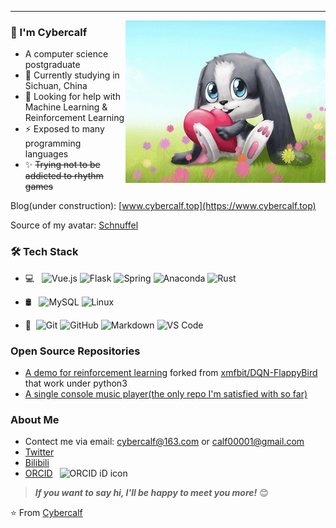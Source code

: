 ---
<img align="right" alt="schnuffel" height="260" width="320" src="https://github.com/Cybercalf/Cybercalf/blob/master/schnuffel.jpg">

### 👋 I'm Cybercalf

- A computer science postgraduate
- 🌱 Currently studying in Sichuan, China  
- 🤔 Looking for help with Machine Learning & Reinforcement Learning
- ⚡ Exposed to many programming languages
- ✨ ~~Trying not to be addicted to rhythm games~~  

Blog(under construction): [www.cybercalf.top](https://www.cybercalf.top)

Source of my avatar: [Schnuffel](https://en.wikipedia.org/wiki/Schnuffel)

### 🛠 Tech Stack

<!--![C/C++](https://img.shields.io/badge/-C++-black?logo=cplusplus&logoColor=red)-->

- 💻 &#160; ![Vue.js](https://img.shields.io/badge/-Vue-333333?logo=vue.js)
![Flask](https://img.shields.io/badge/-Flask-333333?logo=flask)
![Spring](https://img.shields.io/badge/-Spring-333333?logo=spring)
![Anaconda](https://img.shields.io/badge/-Anaconda-333333?logo=anaconda)
![Rust](https://img.shields.io/badge/-Rust-333333?logo=rust)

- 🛢 &#160; ![MySQL](https://img.shields.io/badge/-MySQL-333333?style=flat&logo=mysql)
![Linux](https://img.shields.io/badge/-Linux-333333?style=flat&logo=Linux)

- 🔧 &#160;![Git](https://img.shields.io/badge/-Git-333333?style=flat&logo=git)
![GitHub](https://img.shields.io/badge/-GitHub-333333?style=flat&logo=github)
![Markdown](https://img.shields.io/badge/-Markdown-333333?style=flat&logo=markdown)
![VS Code](https://img.shields.io/badge/-VS%20Code-blue?logo=visualstudiocode&logoColor=white)

### Open Source Repositories
- [A demo for reinforcement learning](https://github.com/Cybercalf/DQN-FlappyBird-For-Python3) forked from [xmfbit/DQN-FlappyBird](https://github.com/xmfbit/DQN-FlappyBird) that work under python3
- [A single console music player(the only repo I'm satisfied with so far)](https://github.com/Cybercalf/HwcPlayer-CMake)  

### About Me
- Contect me via email: [cybercalf@163.com](mailto:cybercalf@163.com) or [calf00001@gmail.com](mailto:calf00001@gmail.com)
- [Twitter](https://twitter.com/calf00001)
- [Bilibili](https://space.bilibili.com/429533066)
- [ORCID](https://orcid.org/0000-0001-8304-9464) <img src="https://orcid.org/sites/default/files/images/orcid_16x16.png" style="width: 1em; margin-inline-start: 0.5em" alt="ORCID iD icon"/>

> ***If you want to say hi, I'll be happy to meet you more!*** 😊

⭐️ From [Cybercalf](https://github.com/Cybercalf)

<!-- [![Cybercalf's GitHub stats](https://github-readme-stats.vercel.app/api?username=Cybercalf&theme=buefy&hide=stars,issues&show_icons=false)](https://github.com/anuraghazra/github-readme-stats)
 -->

<!--
**Cybercalf/Cybercalf** is a ✨ _special_ ✨ repository because its `README.md` (this file) appears on your GitHub profile.

Here are some ideas to get you started:

- 🔭 I’m currently working on ...
- 🌱 I’m currently learning ...
- 👯 I’m looking to collaborate on ...
- 🤔 I’m looking for help with ...
- 💬 Ask me about ...
- 📫 How to reach me: ...
- 😄 Pronouns: ...
- ⚡ Fun fact: ...
-->
